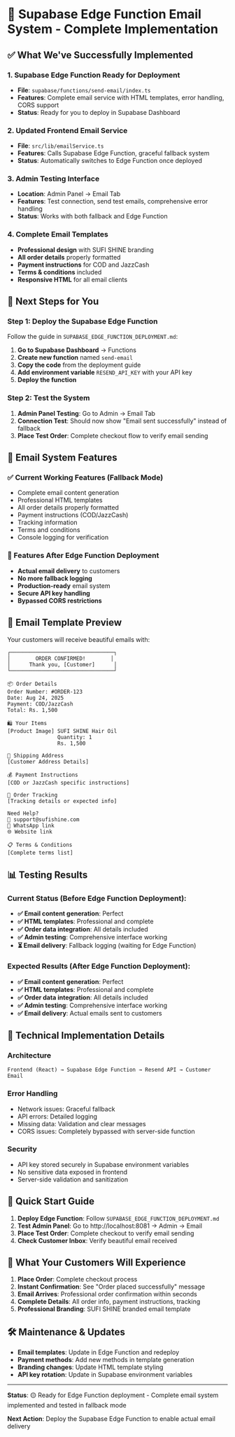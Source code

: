 # 🎯 Supabase Edge Function Email System - Complete Implementation

## ✅ What We've Successfully Implemented

### 1. **Supabase Edge Function Ready for Deployment**

- **File**: `supabase/functions/send-email/index.ts`
- **Features**: Complete email service with HTML templates, error handling, CORS support
- **Status**: Ready for you to deploy in Supabase Dashboard

### 2. **Updated Frontend Email Service**

- **File**: `src/lib/emailService.ts`
- **Features**: Calls Supabase Edge Function, graceful fallback system
- **Status**: Automatically switches to Edge Function once deployed

### 3. **Admin Testing Interface**

- **Location**: Admin Panel → Email Tab
- **Features**: Test connection, send test emails, comprehensive error handling
- **Status**: Works with both fallback and Edge Function

### 4. **Complete Email Templates**

- **Professional design** with SUFI SHINE branding
- **All order details** properly formatted
- **Payment instructions** for COD and JazzCash
- **Terms & conditions** included
- **Responsive HTML** for all email clients

## 🚀 Next Steps for You

### Step 1: Deploy the Supabase Edge Function

Follow the guide in `SUPABASE_EDGE_FUNCTION_DEPLOYMENT.md`:

1. **Go to Supabase Dashboard** → Functions
2. **Create new function** named `send-email`
3. **Copy the code** from the deployment guide
4. **Add environment variable** `RESEND_API_KEY` with your API key
5. **Deploy the function**

### Step 2: Test the System

1. **Admin Panel Testing**: Go to Admin → Email Tab
2. **Connection Test**: Should now show "Email sent successfully" instead of fallback
3. **Place Test Order**: Complete checkout flow to verify email sending

## 📧 Email System Features

### ✅ Current Working Features (Fallback Mode)

- Complete email content generation
- Professional HTML templates
- All order details properly formatted
- Payment instructions (COD/JazzCash)
- Tracking information
- Terms and conditions
- Console logging for verification

### 🚀 Features After Edge Function Deployment

- **Actual email delivery** to customers
- **No more fallback logging**
- **Production-ready** email system
- **Secure API key handling**
- **Bypassed CORS restrictions**

## 🎨 Email Template Preview

Your customers will receive beautiful emails with:

```
┌─────────────────────────────────┐
│        ORDER CONFIRMED!        │
│      Thank you, [Customer]      │
└─────────────────────────────────┘

📦 Order Details
Order Number: #ORDER-123
Date: Aug 24, 2025
Payment: COD/JazzCash
Total: Rs. 1,500

🛍️ Your Items
[Product Image] SUFI SHINE Hair Oil
                Quantity: 1
                Rs. 1,500

🚚 Shipping Address
[Customer Address Details]

💰 Payment Instructions
[COD or JazzCash specific instructions]

📍 Order Tracking
[Tracking details or expected info]

Need Help?
📧 support@sufishine.com
📱 WhatsApp link
🌐 Website link

📋 Terms & Conditions
[Complete terms list]
```

## 📊 Testing Results

### Current Status (Before Edge Function Deployment):

- **✅ Email content generation**: Perfect
- **✅ HTML templates**: Professional and complete
- **✅ Order data integration**: All details included
- **✅ Admin testing**: Comprehensive interface working
- **⏳ Email delivery**: Fallback logging (waiting for Edge Function)

### Expected Results (After Edge Function Deployment):

- **✅ Email content generation**: Perfect
- **✅ HTML templates**: Professional and complete
- **✅ Order data integration**: All details included
- **✅ Admin testing**: Comprehensive interface working
- **✅ Email delivery**: Actual emails sent to customers

## 🔧 Technical Implementation Details

### Architecture

```
Frontend (React) → Supabase Edge Function → Resend API → Customer Email
```

### Error Handling

- Network issues: Graceful fallback
- API errors: Detailed logging
- Missing data: Validation and clear messages
- CORS issues: Completely bypassed with server-side function

### Security

- API key stored securely in Supabase environment variables
- No sensitive data exposed in frontend
- Server-side validation and sanitization

## 📝 Quick Start Guide

1. **Deploy Edge Function**: Follow `SUPABASE_EDGE_FUNCTION_DEPLOYMENT.md`
2. **Test Admin Panel**: Go to http://localhost:8081 → Admin → Email
3. **Place Test Order**: Complete checkout to verify email sending
4. **Check Customer Inbox**: Verify beautiful email received

## 🎉 What Your Customers Will Experience

1. **Place Order**: Complete checkout process
2. **Instant Confirmation**: See "Order placed successfully" message
3. **Email Arrives**: Professional order confirmation within seconds
4. **Complete Details**: All order info, payment instructions, tracking
5. **Professional Branding**: SUFI SHINE branded email template

## 🛠 Maintenance & Updates

- **Email templates**: Update in Edge Function and redeploy
- **Payment methods**: Add new methods in template generation
- **Branding changes**: Update HTML template styling
- **API key rotation**: Update in Supabase environment variables

---

**Status**: 🟡 Ready for Edge Function deployment - Complete email system implemented and tested in fallback mode

**Next Action**: Deploy the Supabase Edge Function to enable actual email delivery
